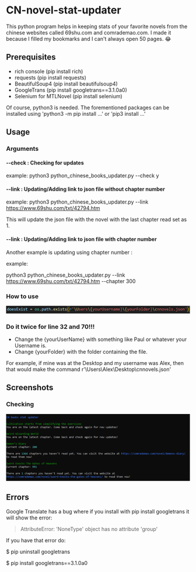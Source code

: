 # CN-novel-stat-updater

This python program helps in keeping stats of your favorite novels from the chinese websites called 69shu.com and comrademao.com. I made it because I filled my bookmarks and I can't always open 50 pages. :joy:

## Prerequisites

- rich console (pip install rich)
- requests (pip install requests)
- BeautifulSoup4 (pip install beautifulsoup4)
- GoogleTrans (pip install googletrans==3.1.0a0)
- Selenium for MTLNovel (pip install selenium)

Of course, python3 is needed. The forementioned packages can be installed using 'python3 -m pip install ...' or 'pip3 install ...' 
## Usage

### Arguments

#### --check : Checking for updates 

example:
  python3 python_chinese_books_updater.py --check y
  
#### --link : Updating/Adding link to json file without chapter number

example:
  python3 python_chinese_books_updater.py --link https://www.69shu.com/txt/42794.htm 

This will update the json file with the novel with the last chapter read set as 1. 

#### --link : Updating/Adding link to json file with chapter number

Another example is updating using chapter number :

example:

  python3 python_chinese_books_updater.py --link https://www.69shu.com/txt/42794.htm --chapter 300

### How to use

![change this command](images_for_book_updater/changethis.png)

### Do it twice for line 32 and 70!!!

- Change the {yourUserName} with something like Paul or whatever your Username is.
- Change {yourFolder} with the folder containing the file. 

For example, if mine was at the Desktop and my username was Alex, then that would make the command r'\Users\Alex\Desktop\cnnovels.json'

## Screenshots

### Checking

![Checking screenshot](images_for_book_updater/checkingprocess.png)

## Errors

Google Translate has a bug where if you install with pip install googletrans it will show the error:
  
 > AttributeError: 'NoneType' object has no attribute 'group'

If you have that error do:

  $ pip uninstall googletrans
  
  $ pip install googletrans==3.1.0a0
